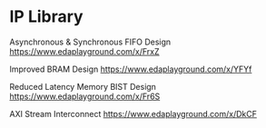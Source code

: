 IP Library
==========

Asynchronous & Synchronous FIFO Design
https://www.edaplayground.com/x/FrxZ

Improved BRAM Design
https://www.edaplayground.com/x/YFYf

Reduced Latency Memory BIST Design
https://www.edaplayground.com/x/Fr6S

AXI Stream Interconnect 
https://www.edaplayground.com/x/DkCF
